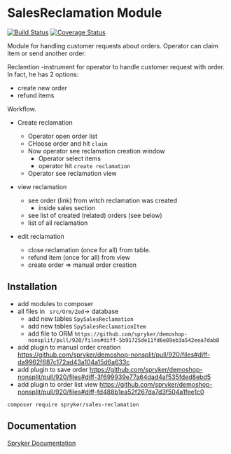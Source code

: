 # SalesReclamation Module
[![Build Status](https://travis-ci.org/spryker/sales-reclamation.svg)](https://travis-ci.org/spryker/sales-reclamation)
[![Coverage Status](https://coveralls.io/repos/github/spryker/sales-reclamation/badge.svg)](https://coveralls.io/github/spryker/sales-reclamation)

Module for handling customer requests about orders. Operator can claim item or send another order.

Reclamtion -instrument for operator to handle customer request with order. In fact, he has 2 options:
* create new order
* refund items

Workflow.
- Create reclamation
    * Operator open order list
    * CHoose order and hit `claim`
    * Now operator see reclamation creation window
      * Operator select items 
      * operator hit `create reclamation`
    * Operator see reclamation view

- view reclamation
    * see order (link) from witch reclamation was created
        * inside sales section
    * see list of created (related) orders (see below)
    * list of all reclamation

- edit reclamation
    * close reclamation (once for all) from table.
    * refund item (once for all) from view
    * create order => manual order creation



## Installation

* add modules to composer
* all files in ` src/Orm/Zed`-> database
  * add new tables `SpySalesReclamation`
  * add new tables `SpySalesReclamationItem`
  * add file to ORM `https://github.com/spryker/demoshop-nonsplit/pull/920/files#diff-5b91725de11fd6e89eb3a542eea7dab8`
* add plugin to manual order creation https://github.com/spryker/demoshop-nonsplit/pull/920/files#diff-da9962f687c172ad43a104a15d6a633c
* add plugin to save order https://github.com/spryker/demoshop-nonsplit/pull/920/files#diff-3f699939e77a64dad4af535fded8ebd5
* add plugin to order list view https://github.com/spryker/demoshop-nonsplit/pull/920/files#diff-fd488b1ea52f267da7d3f504a1fee1c0

```
composer require spryker/sales-reclamation
```

## Documentation

[Spryker Documentation](https://academy.spryker.com/developing_with_spryker/module_guide/modules.html)

